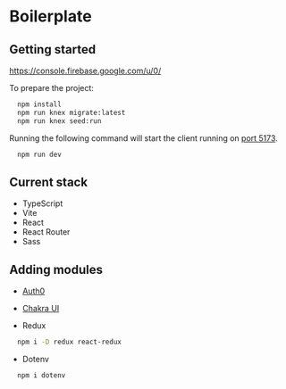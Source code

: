# Boilerplate

## Getting started

https://console.firebase.google.com/u/0/

To prepare the project:

```bash
  npm install
  npm run knex migrate:latest
  npm run knex seed:run
```

Running the following command will start the client running on [port 5173](http://localhost:5173).

```bash
  npm run dev
```

## Current stack

- TypeScript
- Vite
- React
- React Router
- Sass

## Adding modules

- [Auth0](./_docs/auth0.md)

- [Chakra UI](./_docs/chakra.md)

- Redux

```bash
  npm i -D redux react-redux
```

- Dotenv

```bash
  npm i dotenv
```
